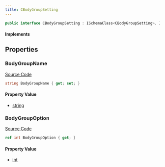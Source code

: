 ```yaml
---
title: CBodyGroupSetting
---
```


```csharp
public interface CBodyGroupSetting : ISchemaClass<CBodyGroupSetting>, ISchemaField, ISchemaClass, INativeHandle
```

#### Implements

## Properties

### BodyGroupName

[Source Code](https://github.com/swiftly-solution/swiftlys2/blob/main/managed/src/SwiftlyS2.Generated/Schemas/Interfaces/CBodyGroupSetting.cs#L17)

```csharp
string BodyGroupName { get; set; }
```

#### Property Value

- [string](https://learn.microsoft.com/dotnet/api/system.string)

### BodyGroupOption

[Source Code](https://github.com/swiftly-solution/swiftlys2/blob/main/managed/src/SwiftlyS2.Generated/Schemas/Interfaces/CBodyGroupSetting.cs#L19)

```csharp
ref int BodyGroupOption { get; }
```

#### Property Value

- [int](https://learn.microsoft.com/dotnet/api/system.int32)

